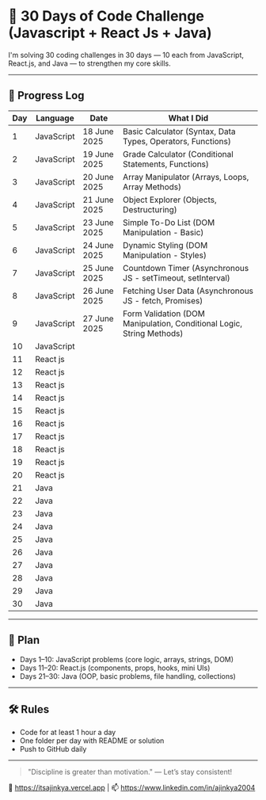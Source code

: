# 🚀 30 Days of Code Challenge (Javascript + React Js + Java)

I'm solving 30 coding challenges in 30 days — 10 each from JavaScript, React.js, and Java — to strengthen my core skills.

---


## 📅 Progress Log

| Day | Language     | Date        | What I Did                                                                              |
|-----|--------------|------------ |---------------------------------------------------------------------------------------- |
| 1   | JavaScript   |18 June 2025 | Basic Calculator (Syntax, Data Types, Operators, Functions)                             |
| 2   | JavaScript   |19 June 2025 | Grade Calculator (Conditional Statements, Functions)                                    |
| 3   | JavaScript   |20 June 2025 | Array Manipulator (Arrays, Loops, Array Methods)                                        |
| 4   | JavaScript   |21 June 2025 | Object Explorer (Objects, Destructuring)                                                |
| 5   | JavaScript   |23 June 2025 | Simple To-Do List (DOM Manipulation - Basic)                                            |
| 6   | JavaScript   |24 June 2025 | Dynamic Styling (DOM Manipulation - Styles)                                             |
| 7   | JavaScript   |25 June 2025 | Countdown Timer (Asynchronous JS - setTimeout, setInterval)                             |
| 8   | JavaScript   |26 June 2025 | Fetching User Data (Asynchronous JS - fetch, Promises)                                  |                                 
| 9   | JavaScript   |27 June 2025 | Form Validation (DOM Manipulation, Conditional Logic, String Methods)                   |                                 
| 10  | JavaScript   |             |                                                                                         |                                  
| 11  | React js     |             |                                                                                         |                                  
| 12  | React js     |             |                                                                                         |                                  
| 13  | React js     |             |                                                                                         |
| 14  | React js     |             |                                                                                         |
| 15  | React js     |             |                                                                                         |
| 16  | React js     |             |                                                                                         |
| 17  | React js     |             |                                                                                         |
| 18  | React js     |             |                                                                                         |
| 19  | React js     |             |                                                                                         |
| 20  | React js     |             |                                                                                         |
| 21  | Java         |             |                                                                                         |
| 22  | Java         |             |                                                                                         |
| 23  | Java         |             |                                                                                         |
| 24  | Java         |             |                                                                                         |
| 25  | Java         |             |                                                                                         |
| 26  | Java         |             |                                                                                         |
| 27  | Java         |             |                                                                                         |
| 28  | Java         |             |                                                                                         |
| 29  | Java         |             |                                                                                         |
| 30  | Java         |             |                                                                                         |




---

## 🎯 Plan

- Days 1–10: JavaScript problems (core logic, arrays, strings, DOM)
- Days 11–20: React.js (components, props, hooks, mini UIs)
- Days 21–30: Java (OOP, basic problems, file handling, collections)

---

## 🛠️ Rules

- Code for at least 1 hour a day
- One folder per day with README or solution
- Push to GitHub daily

---

> "Discipline is greater than motivation." — Let’s stay consistent!

🔗 https://itsajinkya.vercel.app | 📫 https://www.linkedin.com/in/ajinkya2004
